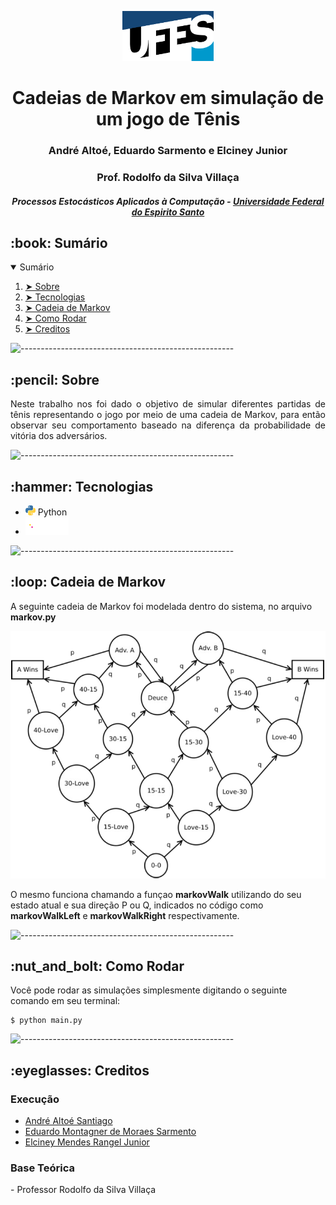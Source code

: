 <p align="center"> 
  <img src="assets/ufes.png" alt="UFES Logo" height="80px">
</p>
<h1 align="center"> Cadeias de Markov em simulação de um jogo de Tênis </h1>
<h3 align="center"> André Altoé, Eduardo Sarmento e Elciney Junior </h3>
<h3 align="center"> Prof. Rodolfo da Silva Villaça </h3>
<h5 align="center"> Processos Estocásticos Aplicados à Computação - <a href="https://www.ufes.br/">Universidade Federal do Espirito Santo</a></h5>

<!-- TABLE OF CONTENTS -->
<h2 id="summary"> :book: Sumário</h2>

<details open="open">
  <summary>Sumário</summary>
  <ol>
    <li><a href="#sobre"> ➤ Sobre</a></li>
    <li><a href="#tecnologias"> ➤ Tecnologias</a></li>
    <li><a href="#cadeia-de-markov"> ➤ Cadeia de Markov</a></li>
    <li><a href="#como-rodar"> ➤ Como Rodar</a></li>
    <li><a href="#creditos"> ➤ Creditos</a></li>
  </ol>
</details>

![-----------------------------------------------------](https://raw.githubusercontent.com/andreasbm/readme/master/assets/lines/rainbow.png)

<!-- ABOUT THE PROJECT -->
<h2 id="sobre"> :pencil: Sobre</h2>

<p align="justify"> 
Neste trabalho nos foi dado o objetivo de simular diferentes partidas de tênis representando o jogo por meio de uma cadeia de Markov, para então observar seu comportamento baseado na diferença da probabilidade de vitória dos adversários.
</p>

![-----------------------------------------------------](https://raw.githubusercontent.com/andreasbm/readme/master/assets/lines/rainbow.png)

<!-- ABOUT THE PROJECT -->
<h2 id="tecnologias"> :hammer: Tecnologias</h2>

<ul>
    <li><img src="assets/python.png" height="16px"/>  Python</li>
    <li><img src="assets/pandas_white.svg" height="28px"/></li>
</ul>

![-----------------------------------------------------](https://raw.githubusercontent.com/andreasbm/readme/master/assets/lines/rainbow.png)

<!-- ABOUT THE PROJECT -->
<h2 id="cadeia-de-markov"> :loop: Cadeia de Markov</h2>

<p>A seguinte cadeia de Markov foi modelada dentro do sistema, no arquivo <b>markov.py</b></p>

<p align="center"> 
  <img src="assets/markovChain.png" alt="Cadeia de Markov" width="637">
</p>

<p>
    O mesmo funciona chamando a funçao <b>markovWalk</b> utilizando do seu estado atual e sua direção P ou Q, indicados no código como <b>markovWalkLeft</b> e <b>markovWalkRight</b> respectivamente.
</p>


![-----------------------------------------------------](https://raw.githubusercontent.com/andreasbm/readme/master/assets/lines/rainbow.png)

<!-- ABOUT THE PROJECT -->
<h2 id="como-rodar"> :nut_and_bolt: Como Rodar</h2>

<p> 
    Você pode rodar as simulações simplesmente digitando o seguinte comando em seu terminal:
</p>
<pre><code>$ python main.py</code></pre>


![-----------------------------------------------------](https://raw.githubusercontent.com/andreasbm/readme/master/assets/lines/rainbow.png)

<!-- ABOUT THE PROJECT -->
<h2 id="creditos"> :eyeglasses: Creditos</h2>

<h3>Execução</h3>
<ul>
    <li><a href="https://github.com/faakit/">André Altoé Santiago</a></li>
    <li><a href="https://github.com/eduardo-sarmento/">Eduardo Montagner de Moraes Sarmento</a></li>
    <li><a href="https://github.com/Elcineyjr/">Elciney Mendes Rangel Junior</a></li>
</ul>

<h3>Base Teórica</h3>
- Professor Rodolfo da Silva Villaça